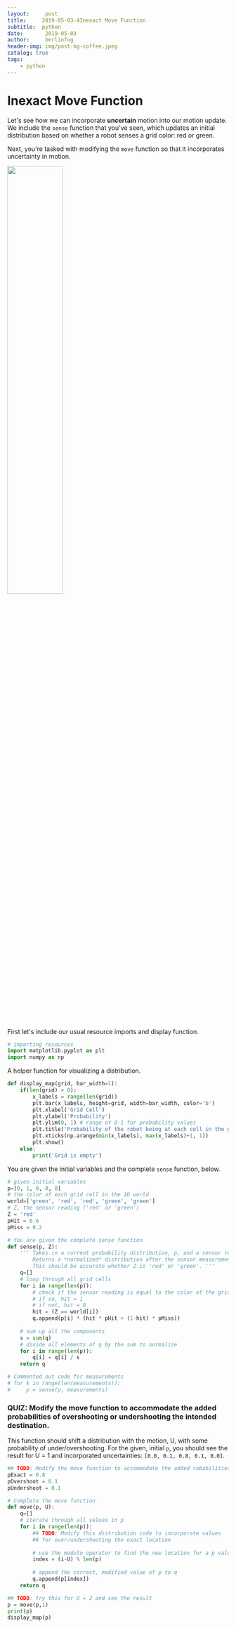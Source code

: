 ```yaml
---
layout:     post
title:     2019-05-03-4Inexact Move Function
subtitle:  python
date:       2019-05-03
author:     berlinfog
header-img: img/post-bg-coffee.jpeg
catalog: true
tags:
    - python
---
```

# Inexact Move Function

Let's see how we can incorporate **uncertain** motion into our motion update. We include the `sense` function that you've seen, which updates an initial distribution based on whether a robot senses a grid color: red or green. 

Next, you're tasked with modifying the `move` function so that it incorporates uncertainty in motion.

<img src='images/uncertain_motion.png' width=50% height=50% />


First let's include our usual resource imports and display function.


```python
# importing resources
import matplotlib.pyplot as plt
import numpy as np
```

A helper function for visualizing a distribution.


```python
def display_map(grid, bar_width=1):
    if(len(grid) > 0):
        x_labels = range(len(grid))
        plt.bar(x_labels, height=grid, width=bar_width, color='b')
        plt.xlabel('Grid Cell')
        plt.ylabel('Probability')
        plt.ylim(0, 1) # range of 0-1 for probability values 
        plt.title('Probability of the robot being at each cell in the grid')
        plt.xticks(np.arange(min(x_labels), max(x_labels)+1, 1))
        plt.show()
    else:
        print('Grid is empty')

```

You are given the initial variables and the complete `sense` function, below.


```python
# given initial variables
p=[0, 1, 0, 0, 0]
# the color of each grid cell in the 1D world
world=['green', 'red', 'red', 'green', 'green']
# Z, the sensor reading ('red' or 'green')
Z = 'red'
pHit = 0.6
pMiss = 0.2

# You are given the complete sense function
def sense(p, Z):
    ''' Takes in a current probability distribution, p, and a sensor reading, Z.
        Returns a *normalized* distribution after the sensor measurement has been made, q.
        This should be accurate whether Z is 'red' or 'green'. '''
    q=[]
    # loop through all grid cells
    for i in range(len(p)):
        # check if the sensor reading is equal to the color of the grid cell
        # if so, hit = 1
        # if not, hit = 0
        hit = (Z == world[i])
        q.append(p[i] * (hit * pHit + (1-hit) * pMiss))
        
    # sum up all the components
    s = sum(q)
    # divide all elements of q by the sum to normalize
    for i in range(len(p)):
        q[i] = q[i] / s
    return q

# Commented out code for measurements
# for k in range(len(measurements)):
#     p = sense(p, measurements)

```

### QUIZ: Modify the move function to accommodate the added probabilities of overshooting or undershooting the intended destination.

This function should shift a distribution with the motion, U, with some probability of under/overshooting. For the given, initial `p`, you should see the result for U = 1 and incorporated uncertainties: `[0.0, 0.1, 0.8, 0.1, 0.0]`.


```python
## TODO: Modify the move function to accommodate the added robabilities of overshooting or undershooting 
pExact = 0.8
pOvershoot = 0.1
pUndershoot = 0.1

# Complete the move function
def move(p, U):
    q=[]
    # iterate through all values in p
    for i in range(len(p)):
        ## TODO: Modify this distribution code to incorporate values 
        ## for over/undershooting the exact location
        
        # use the modulo operator to find the new location for a p value
        index = (i-U) % len(p)
        
        # append the correct, modified value of p to q
        q.append(p[index])
    return q

## TODO: try this for U = 2 and see the result
p = move(p,1)
print(p)
display_map(p)
```
